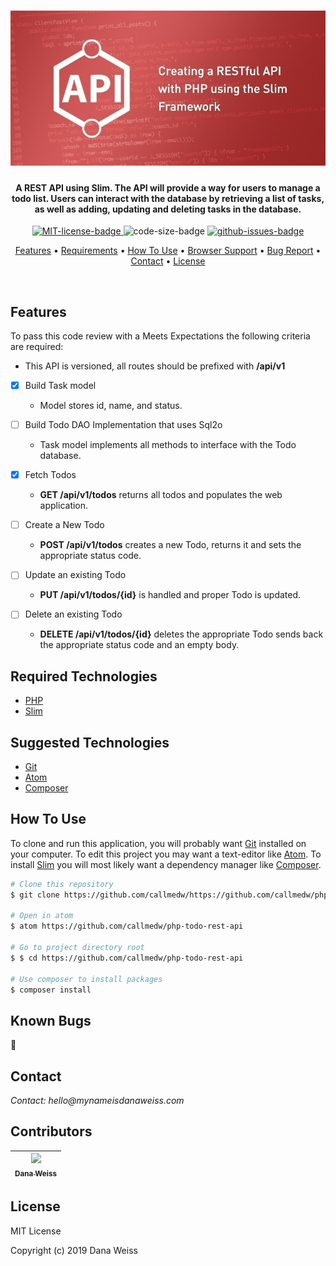 <h1 align="center">
  <img src="public/images/php-rest.jpg" alt="API pic from  https://www.madebymagnitude.com/blog/creating-a-restful-api-with-php-using-slim/" width="600px">
</h1>

<h4 align="center">
 A REST API using Slim. The API will provide a way for users to manage a todo list. Users can interact with the database by retrieving a list of tasks, as well as adding, updating and deleting tasks in the database.
</h4>

<p align="center">
  <a href="https://opensource.org/licenses/MIT">
    <img src="https://img.shields.io/badge/License-MIT-green.svg?style=popout"
    alt="MIT-license-badge">
  </a>
  <img src="https://img.shields.io/github/languages/code-size/callmedw/php-todo-rest-api.svg?style=popout"
  alt="code-size-badge">
  <a href="https://GitHub.com/callmedw/php-todo-rest-api/issues/">
    <img src="https://img.shields.io/github/issues/callmedw/php-todo-rest-api.svg?style=popout"
    alt="github-issues-badge">
  </a>
</p>

<p align="center">
  <!-- <a href="#preview">Screenshot</a> • -->
  <a href="#features">Features</a> •
  <a href="#required-technologies">Requirements</a> •
  <a href="#how-to-use">How To Use</a> •
  <a href="#browser-support">Browser Support</a> •
  <a href="#known-bugs">Bug Report</a> •
  <a href="#contact">Contact</a> •
  <a href="#license">License</a>
</p>
<br>

<!-- ## Preview -->
## Features

To pass this code review with a Meets Expectations the following criteria are required:
* This API is versioned, all routes should be prefixed with **/api/v1**

- [x] Build Task model
  * Model stores id, name, and status.

- [ ] Build Todo DAO Implementation that uses Sql2o
  * Task model implements all methods to interface with the Todo database.

- [x] Fetch Todos
  * **GET /api/v1/todos** returns all todos and populates the web application.

- [ ] Create a New Todo
  * **POST /api/v1/todos** creates a new Todo, returns it and sets the appropriate status code.

- [ ] Update an existing Todo
  * **PUT /api/v1/todos/{id}** is handled and proper Todo is updated.

- [ ] Delete an existing Todo
  * **DELETE /api/v1/todos/{id}** deletes the appropriate Todo sends back the appropriate status code and an empty body.

## Required Technologies

* [PHP](https://php.net)
* [Slim](https://www.slimframework.com/)

## Suggested Technologies

* [Git](https://git-scm.com)
* [Atom](https://atom.io/)
* [Composer](https://getcomposer.org/)

## How To Use

To clone and run this application, you will probably want [Git](https://git-scm.com) installed on your computer. To edit this project you may want a text-editor like [Atom](https://atom.io/). To install [Slim](https://www.slimframework.com/) you will most likely want a dependency manager like [Composer](https://getcomposer.org/).

```bash
# Clone this repository
$ git clone https://github.com/callmedw/https://github.com/callmedw/php-todo-rest-api.git

# Open in atom
$ atom https://github.com/callmedw/php-todo-rest-api

# Go to project directory root
$ $ cd https://github.com/callmedw/php-todo-rest-api

# Use composer to install packages
$ composer install

```

## Known Bugs

🐞

## Contact

_Contact: hello@mynameisdanaweiss.com_

## Contributors

<!-- prettier-ignore -->
| [<img src="https://avatars2.githubusercontent.com/u/21694548?s=460&v=4" width="100px;"/><br /><sub><b>Dana Weiss</b></sub>](https://github.com/callmedw)<br /> |
| :---: |

## License

MIT License

Copyright (c) 2019 Dana Weiss
